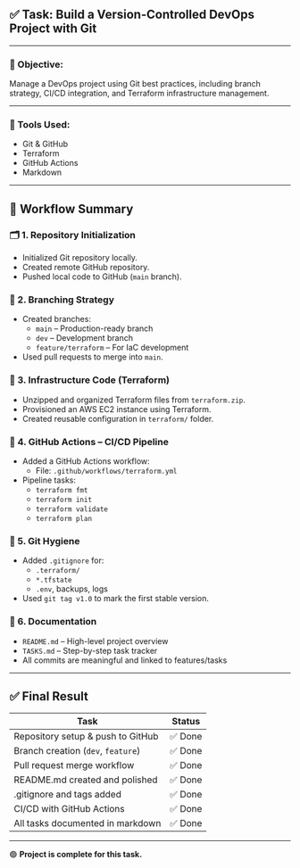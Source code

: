 ## ✅ Task: Build a Version-Controlled DevOps Project with Git

---

### 🔹 Objective:
Manage a DevOps project using Git best practices, including branch strategy, CI/CD integration, and Terraform infrastructure management.

---

### 🔧 Tools Used:
- Git & GitHub
- Terraform
- GitHub Actions
- Markdown

---

## 📌 Workflow Summary

### 🗂️ 1. Repository Initialization
- Initialized Git repository locally.
- Created remote GitHub repository.
- Pushed local code to GitHub (`main` branch).

### 🌱 2. Branching Strategy
- Created branches:
  - `main` – Production-ready branch
  - `dev` – Development branch
  - `feature/terraform` – For IaC development
- Used pull requests to merge into `main`.

### 💾 3. Infrastructure Code (Terraform)
- Unzipped and organized Terraform files from `terraform.zip`.
- Provisioned an AWS EC2 instance using Terraform.
- Created reusable configuration in `terraform/` folder.

### 🧪 4. GitHub Actions – CI/CD Pipeline
- Added a GitHub Actions workflow:
  - File: `.github/workflows/terraform.yml`
- Pipeline tasks:
  - `terraform fmt`
  - `terraform init`
  - `terraform validate`
  - `terraform plan`

### 🚫 5. Git Hygiene
- Added `.gitignore` for:
  - `.terraform/`
  - `*.tfstate`
  - `.env`, backups, logs
- Used `git tag v1.0` to mark the first stable version.

### 🧾 6. Documentation
- `README.md` – High-level project overview
- `TASKS.md` – Step-by-step task tracker
- All commits are meaningful and linked to features/tasks

---

## ✅ Final Result

| Task                                | Status   |
|-------------------------------------|----------|
| Repository setup & push to GitHub   | ✅ Done   |
| Branch creation (`dev`, `feature`)  | ✅ Done   |
| Pull request merge workflow         | ✅ Done   |
| README.md created and polished      | ✅ Done   |
| .gitignore and tags added           | ✅ Done   |
| CI/CD with GitHub Actions           | ✅ Done   |
| All tasks documented in markdown    | ✅ Done   |

---

🟢 **Project is complete for this task.**
